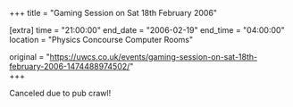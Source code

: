 +++
title = "Gaming Session on Sat 18th February 2006"

[extra]
time = "21:00:00"
end_date = "2006-02-19"
end_time = "04:00:00"
location = "Physics Concourse Computer Rooms"

original = "https://uwcs.co.uk/events/gaming-session-on-sat-18th-february-2006-1474488974502/"    
+++

Canceled due to pub crawl\!


